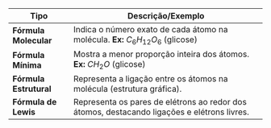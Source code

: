 | **Tipo**               | **Descrição/Exemplo**                                                                        |
| ---------------------- | -------------------------------------------------------------------------------------------- |
| **Fórmula Molecular**  | Indica o número exato de cada átomo na molécula. **Ex:** $C_6H_{12}O_6$ (glicose)            |
| **Fórmula Mínima**     | Mostra a menor proporção inteira dos átomos. **Ex:** $CH_2O$ (glicose)                       |
| **Fórmula Estrutural** | Representa a ligação entre os átomos na molécula (estrutura gráfica).                        |
| **Fórmula de Lewis**   | Representa os pares de elétrons ao redor dos átomos, destacando ligações e elétrons livres.  |
